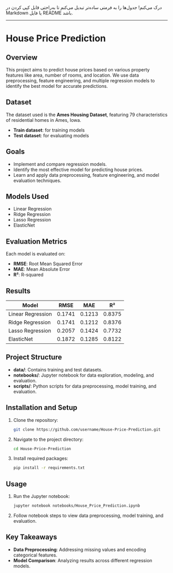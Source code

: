 درک می‌کنم! جدول‌ها را به فرمتی ساده‌تر تبدیل می‌کنم تا به‌راحتی قابل کپی کردن در Markdown یا فایل README باشد. 

---

# House Price Prediction

## Overview
This project aims to predict house prices based on various property features like area, number of rooms, and location. We use data preprocessing, feature engineering, and multiple regression models to identify the best model for accurate predictions.

## Dataset
The dataset used is the **Ames Housing Dataset**, featuring 79 characteristics of residential homes in Ames, Iowa.

- **Train dataset**: for training models
- **Test dataset**: for evaluating models

## Goals
- Implement and compare regression models.
- Identify the most effective model for predicting house prices.
- Learn and apply data preprocessing, feature engineering, and model evaluation techniques.

## Models Used
- Linear Regression
- Ridge Regression
- Lasso Regression
- ElasticNet

## Evaluation Metrics
Each model is evaluated on:
- **RMSE**: Root Mean Squared Error
- **MAE**: Mean Absolute Error
- **R²**: R-squared

## Results

| Model             | RMSE  | MAE   | R²   |
|-------------------|-------|-------|------|
| Linear Regression | 0.1741 | 0.1213 | 0.8375 |
| Ridge Regression  | 0.1741 | 0.1212 | 0.8376 |
| Lasso Regression  | 0.2057 | 0.1424 | 0.7732 |
| ElasticNet        | 0.1872 | 0.1285 | 0.8122 |

## Project Structure
- **data/**: Contains training and test datasets.
- **notebooks/**: Jupyter notebook for data exploration, modeling, and evaluation.
- **scripts/**: Python scripts for data preprocessing, model training, and evaluation.

## Installation and Setup
1. Clone the repository:
    ```bash
    git clone https://github.com/username/House-Price-Prediction.git
    ```
2. Navigate to the project directory:
    ```bash
    cd House-Price-Prediction
    ```
3. Install required packages:
    ```bash
    pip install -r requirements.txt
    ```

## Usage
1. Run the Jupyter notebook:
    ```bash
    jupyter notebook notebooks/House_Price_Prediction.ipynb
    ```
2. Follow notebook steps to view data preprocessing, model training, and evaluation.

## Key Takeaways
- **Data Preprocessing**: Addressing missing values and encoding categorical features.
- **Model Comparison**: Analyzing results across different regression models.
